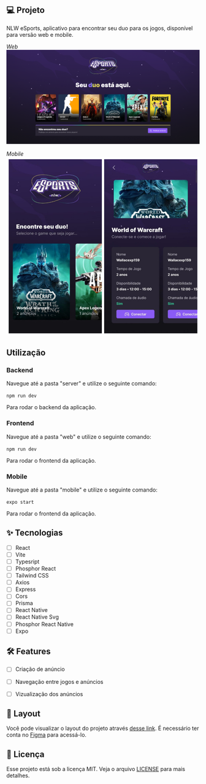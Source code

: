 ## 💻 Projeto

NLW eSports, aplicativo para encontrar seu duo para os jogos, disponível para versão web e mobile.

*Web*
![](./web.PNG)

*Mobile*
![](./mobile.JPG)

## Utilização

### Backend
Navegue até a pasta "server" e utilize o seguinte comando:

```npm run dev``` <br>

Para rodar o backend da aplicação.

### Frontend
Navegue até a pasta "web" e utilize o seguinte comando:

```npm run dev``` <br>

Para rodar o frontend da aplicação.

### Mobile
Navegue até a pasta "mobile" e utilize o seguinte comando:

```expo start``` <br>

Para rodar o frontend da aplicação.

## ✨ Tecnologias

-   [ ] React
-   [ ] Vite
-   [ ] Typesript
-   [ ] Phosphor React
-   [ ] Tailwind CSS
-   [ ] Axios
-   [ ] Express
-   [ ] Cors
-   [ ] Prisma
-   [ ] React Native
-   [ ] React Native Svg
-   [ ] Phosphor React Native
-   [ ] Expo

## 🛠️ Features 
  
-   [ ] Criação de anúncio
-   [ ] Navegação entre jogos e anúncios
-   [ ] Vizualização dos anúncios


## 🔖 Layout

Você pode visualizar o layout do projeto através [desse link](https://www.figma.com/community/file/1150897317533332617). É necessário ter conta no [Figma](http://figma.com/) para acessá-lo.


## 📄 Licença

Esse projeto está sob a licença MIT. Veja o arquivo [LICENSE](https://github.com/WallaceMartinsTI/nlw-esports/blob/main/licence) para mais detalhes.

<br />